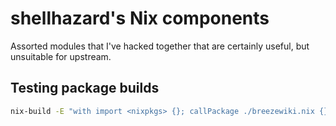 # shellhazard's Nix components

Assorted modules that I've hacked together that are certainly useful, but unsuitable for upstream.

## Testing package builds

```sh
nix-build -E "with import <nixpkgs> {}; callPackage ./breezewiki.nix {}"
```